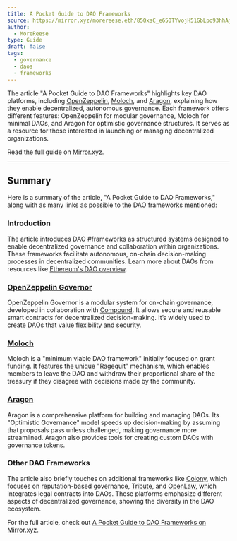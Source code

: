 ```yaml
---
title: A Pocket Guide to DAO Frameworks
source: https://mirror.xyz/morereese.eth/85QxsC_e650TYvojH51GbLpo93hhAjBi1xJspiU25b0
author:
  - MoreReese
type: Guide
draft: false
tags:
  - governance
  - daos
  - frameworks
---
```


The article "A Pocket Guide to DAO Frameworks" highlights key DAO platforms, including [OpenZeppelin](https://www.openzeppelin.com/), [Moloch](https://molochdao.com/), and [Aragon](https://aragon.org/), explaining how they enable decentralized, autonomous governance. Each framework offers different features: OpenZeppelin for modular governance, Moloch for minimal DAOs, and Aragon for optimistic governance structures. It serves as a resource for those interested in launching or managing decentralized organizations.

Read the full guide on [Mirror.xyz](https://mirror.xyz/morereese.eth/85QxsC_e650TYvojH51GbLpo93hhAjBi1xJspiU25b0).

---

## Summary 

Here is a summary of the article, "A Pocket Guide to DAO Frameworks," along with as many links as possible to the DAO frameworks mentioned:

### Introduction

The article introduces DAO #frameworks as structured systems designed to enable decentralized governance and collaboration within organizations. These frameworks facilitate autonomous, on-chain decision-making processes in decentralized communities. Learn more about DAOs from resources like [Ethereum's DAO overview](https://ethereum.org/en/dao/).

### [OpenZeppelin Governor](https://www.openzeppelin.com/)

OpenZeppelin Governor is a modular system for on-chain governance, developed in collaboration with [Compound](https://compound.finance/). It allows secure and reusable smart contracts for decentralized decision-making. It’s widely used to create DAOs that value flexibility and security.

### [Moloch](https://molochdao.com/)

Moloch is a "minimum viable DAO framework" initially focused on grant funding. It features the unique "Ragequit" mechanism, which enables members to leave the DAO and withdraw their proportional share of the treasury if they disagree with decisions made by the community.

### [Aragon](https://aragon.org/)

Aragon is a comprehensive platform for building and managing DAOs. Its "Optimistic Governance" model speeds up decision-making by assuming that proposals pass unless challenged, making governance more streamlined. Aragon also provides tools for creating custom DAOs with governance tokens.

### Other DAO Frameworks

The article also briefly touches on additional frameworks like [Colony](https://colony.io/), which focuses on reputation-based governance, [Tribute](https://tribute.co/), and [OpenLaw](https://www.openlaw.io/), which integrates legal contracts into DAOs. These platforms emphasize different aspects of decentralized governance, showing the diversity in the DAO ecosystem.

For the full article, check out [A Pocket Guide to DAO Frameworks on Mirror.xyz](https://mirror.xyz/morereese.eth/85QxsC_e650TYvojH51GbLpo93hhAjBi1xJspiU25b0).